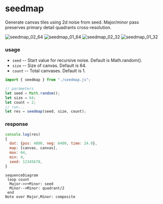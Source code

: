 # seedmap
Generate canvas tiles using 2d noise from seed. Major/minor pass preserves primary detail quadrants cross-resolution.

![seedmap_02_64](https://user-images.githubusercontent.com/48163461/193112204-0044ac70-874c-4c34-953f-2072c55191eb.png)
![seedmap_01_64](https://user-images.githubusercontent.com/48163461/193112279-472613d3-e010-4ac2-ad43-e1d0cdb86fad.png)
![seedmap_02_32](https://user-images.githubusercontent.com/48163461/193112200-eaf5da88-c1fb-4605-aaa3-0781168854ca.png)
![seedmap_01_32](https://user-images.githubusercontent.com/48163461/193112273-2076e10e-ee1b-431c-94ac-557fb6f15a0f.png)

### usage
* `seed` -- Start value for recursive noise. Default is Math.random().
* `size` -- Size of canvas. Default is 64.
* `count` -- Total canvases. Default is 1.

```javascript
import { seedmap } from "./seedmap.js";

// parameters
let seed = Math.random();
let size = 64;
let count = 2;
// run...
let res = seedmap(seed, size, count);
```
### response
```javascript
console.log(res)
{
  dat: {pos: 4800, neg: 6400, time: 24.0},
  map: [canvas, canvas],
  max: 64,
  min: 4,
  seed: 12345678,
}
```

```mermaid
sequenceDiagram
 loop count
  Major->>+Minor: seed
  Minor-->Minor: quadrant/2
 end
Note over Major,Minor: composite
```
